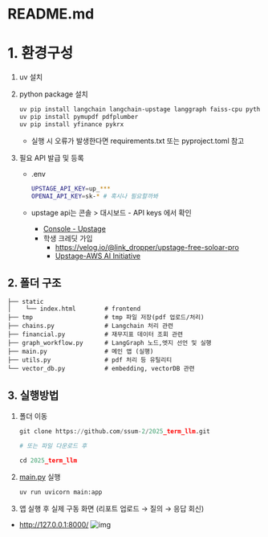 # README.md

# 1. 환경구성

1. uv 설치
2. python package 설치
    
    ```bash
    uv pip install langchain langchain-upstage langgraph faiss-cpu python-dotenv fastapi uvicorn
    uv pip install pymupdf pdfplumber
    uv pip install yfinance pykrx
    ```
    - 실행 시 오류가 발생한다면 requirements.txt 또는 pyproject.toml 참고
   
3. 필요 API 발급 및 등록
    - .env
        
        ```bash
        UPSTAGE_API_KEY=up_***
        OPENAI_API_KEY=sk-* # 혹시나 필요할까봐
        ```
        
    - upstage api는 콘솔 > 대시보드 - API keys 에서 확인
        - [Console - Upstage](https://console.upstage.ai/api-keys?api=chat)
        - 학생 크레딧 가입
            - https://velog.io/@link_dropper/upstage-free-soloar-pro
            - [Upstage-AWS AI Initiative](https://www.upstage.ai/events/ai-initiative-2025-ko)

## 2. 폴더 구조
```
├── static
│    └── index.html        # frontend
├── tmp                    # tmp 파일 저장(pdf 업로드/처리)
├── chains.py              # Langchain 처리 관련
├── financial.py           # 재무지표 데이터 조회 관련 
├── graph_workflow.py      # LangGraph 노드,엣지 선언 및 실행
├── main.py                # 메인 앱 (실행)
├── utils.py               # pdf 처리 등 유틸리티
└── vector_db.py           # embedding, vectorDB 관련

```

## 3. 실행방법

1. 폴더 이동
    
    ```python
    git clone https://github.com/ssum-2/2025_term_llm.git
    
    # 또는 파일 다운로드 후
    
    cd 2025_term_llm
    ```
    
2. [main.py](http://app.py) 실행
    
    ```bash
    uv run uvicorn main:app
    ```
   
    
3. 앱 실행 후 실제 구동 화면 (리포트 업로드 → 질의 → 응답 회신)
- http://127.0.0.1:8000/
![img](https://i.imgur.com/r2CMZna.png)